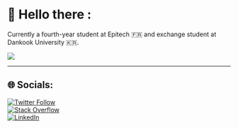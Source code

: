 # 💫 Hello there :
Currently a fourth-year student at Epitech 🇫🇷 and exchange student at Dankook University 🇰🇷.

![](https://github-readme-stats.vercel.app/api/top-langs/?username=Mogza&theme=omni&hide_border=false&include_all_commits=true&count_private=true&layout=compact)

---

## 🌐 Socials:
[![Twitter Follow](https://img.shields.io/badge/follow-%4017Mogza-1DA1F2?style=for-the-badge&logo=twitter)](https://twitter.com/17Mogza)   
[![Stack Overflow](https://img.shields.io/badge/Medium-%23000000.svg?style=for-the-badge&logo=medium&logoColor=white)](https://medium.com/@mogza)        
[![LinkedIn](https://img.shields.io/badge/LinkedIn-%230077B5.svg?style=for-the-badge&logo=linkedin&logoColor=white)](https://www.linkedin.com/in/ma%C3%ABl-mamadou-diagne-89b411259/)    

